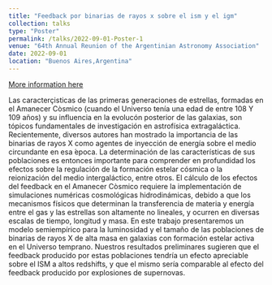 ```yaml
---
title: "Feedback por binarias de rayos x sobre el ism y el igm"
collection: talks
type: "Poster"
permalink: /talks/2022-09-01-Poster-1
venue: "64th Annual Reunion of the Argentinian Astronomy Association"
date: 2022-09-01
location: "Buenos Aires,Argentina"
---
```


[More information here](https://www.fisica.org.ar/2022/05/05/64a-reunion-anual-de-la-asociacion-argentina-de-astronomia-primera-circular/)

Las caracterçisticas de las primeras generaciones de estrellas, formadas en el Amanecer Còsmico
(cuando el Universo tenía una edad de entre 108 Y 109 años) y su influencia en la evolucón posterior de las
galaxias, son tópicos fundamentales de investigación en astrofísica extragaláctica. Recientemente, diversos autores
han mostrado la importancia de las binarias de rayos X como agentes de inyección de energía sobre el medio
circundante en esa  ́epoca. La determinación de las características de sus poblaciones es entonces importante
para comprender en profundidad los efectos sobre la regulación de la formación estelar cósmica o la reionización
del medio intergaláctico, entre otros. El cálculo de los efectos del feedback en el Amanecer Còsmico requiere la
implementación de simulaciones numéricas cosmológicas hidrodinámicas, debido a que los mecanismos físicos que
determinan la transferencia de materia y energía entre el gas y las estrellas son altamente no lineales, y ocurren
en diversas escalas de tiempo, longitud y masa. En este trabajo presentaremos un modelo semiempírico para la
luminosidad y el tamaño de las poblaciones de binarias de rayos X de alta masa en galaxias con formación estelar
activa en el Universo temprano. Nuestros resultados preliminares sugieren que el feedback producido por estas
poblaciones tendría un efecto apreciable sobre el ISM a altos redshifts, y que el mismo sería comparable al efecto
del feedback producido por explosiones de supernovas.
